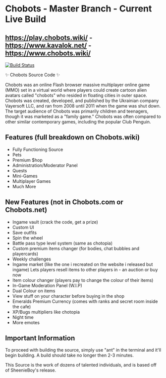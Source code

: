 # Chobots - Master Branch - Current Live Build
## https://play.chobots.wiki/ - https://www.kavalok.net/ - https://www.chobots.wiki/

[![Build Status](https://travis-ci.org/joemccann/dillinger.svg?branch=master)](https://travis-ci.org/joemccann/dillinger)

✨ Chobots Source Code ✨


Chobots was an online Flash browser massive multiplayer online game (MMO) set in a virtual world where players could create cartoon alien avatars called "chobots" who resided in floating cities in outer space. Chobots was created, developed, and published by the Ukrainian company Vayersoft LLC, and ran from 2008 until 2011 when the game was shut down. The target audience of Chobots was primarily children and teenagers, though it was marketed as a "family game." Chobots was often compared to other similar contemporary games, including the popular Club Penguin.

## Features (full breakdown on Chobots.wiki)
- Fully Functioning Source
- Pets
- Premium $hop
- Administration/Moderator Panel
- Quests
- Mini-Games
- Multiplayer Games
- Much More

## New Features (not in Chobots.com or Chobots.net)
- Ingame vault (crack the code, get a prize)
- Custom UI
- Save outfits
- Spin the wheel
- Battle pass type level system (same as chotopia)
- Custom premium items changer (for bodies, chat bubbles and playercards)
- Weekly challenges
- Ingame market (like the one i recreated on the website i released but ingame) Lets players resell items to other players in - an auction or buy now
- Item colour changer (players pay to change the colour of their items)
- In-Game Moderation Panel (W.I.P)
- Dual Colour on items
- View stuff on your character before buying in the shop
- Emeralds Premium Currency (comes with ranks and secret room inside the cafe)
- XP/Bugs multipliers like chotopia
- Night time
- More emotes

## Important Information
To proceed with building the source, simply use "ant" in the terminal and it'll begin building. A build should take no longer then 2-3 minutes.

This Source is the work of dozens of talented individuals, and is based off of SheenieBoy's release.
